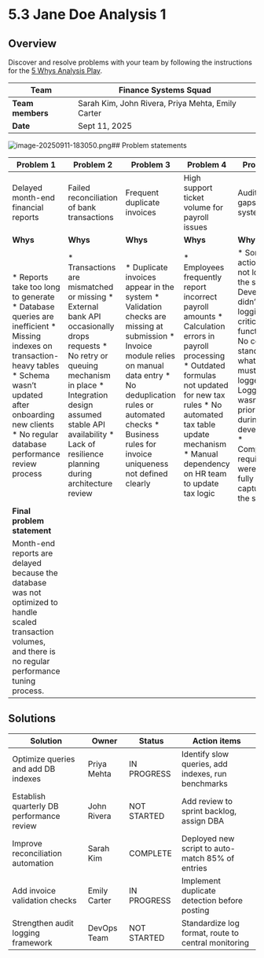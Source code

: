 # 5.3 Jane Doe Analysis 1

## Overview

Discover and resolve problems with your team by following the instructions for the [5 Whys Analysis Play](https://www.atlassian.com/team-playbook/plays/5-whys).



| **Team** | Finance Systems Squad |
| --- | --- |
| **Team members** | Sarah Kim, John Rivera, Priya Mehta, Emily Carter |
| **Date** | Sept 11, 2025 |

![image-20250911-183050.png](../assets/2523220/image-20250911-183050.png)## Problem statements



| **Problem 1** | **Problem 2** | **Problem 3** | **Problem 4** | **Problem 5** |
| --- | --- | --- | --- | --- |
| Delayed month-end financial reports | Failed reconciliation of bank transactions | Frequent duplicate invoices | High support ticket volume for payroll issues | Audit trail gaps in system |
| **Whys** | **Whys** | **Whys** | **Whys** | **Whys** |
| * Reports take too long to generate * Database queries are inefficient * Missing indexes on transaction-heavy tables * Schema wasn’t updated after onboarding new clients * No regular database performance review process | * Transactions are mismatched or missing * External bank API occasionally drops requests * No retry or queuing mechanism in place * Integration design assumed stable API availability * Lack of resilience planning during architecture review | * Duplicate invoices appear in the system * Validation checks are missing at submission * Invoice module relies on manual data entry * No deduplication rules or automated checks * Business rules for invoice uniqueness not defined clearly | * Employees frequently report incorrect payroll amounts * Calculation errors in payroll processing * Outdated formulas not updated for new tax rules * No automated tax table update mechanism * Manual dependency on HR team to update tax logic | * Some actions are not logged in the system * Developers didn’t add logging to all critical functions * No central standard for what events must be logged * Logging wasn’t prioritized during initial development * Compliance requirements were not fully captured at the start |
| **Final problem statement** | | | | |
| Month-end reports are delayed because the database was not optimized to handle scaled transaction volumes, and there is no regular performance tuning process. | | | | |

## Solutions



| **Solution** | **Owner** | **Status** | **Action items** |
| --- | --- | --- | --- |
| Optimize queries and add DB indexes | Priya Mehta | IN PROGRESS | Identify slow queries, add indexes, run benchmarks |
| Establish quarterly DB performance review | John Rivera | NOT STARTED | Add review to sprint backlog, assign DBA |
| Improve reconciliation automation | Sarah Kim | COMPLETE | Deployed new script to auto-match 85% of entries |
| Add invoice validation checks | Emily Carter | IN PROGRESS | Implement duplicate detection before posting |
| Strengthen audit logging framework | DevOps Team | NOT STARTED | Standardize log format, route to central monitoring |

